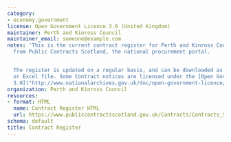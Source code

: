 ```yaml
---
category:
- economy,government
license: Open Government Licence 3.0 (United Kingdom)
maintainer: Perth and Kinross Council
maintainer_email: someone@example.com
notes: 'This is the current contract register for Perth and Kinross Council, pulled
  from Public Contracts Scotland, the national procurement portal.


  The register is updated on a regular basis, and can be downloaded as either a CSV
  or Excel file. Some Contract notices are licensed under the [Open Government Licence
  3.0]("http://www.nationalarchives.gov.uk/doc/open-government-licence/").'
organization: Perth and Kinross Council
resources:
- format: HTML
  name: Contract Register HTML
  url: https://www.publiccontractsscotland.gov.uk/Contracts/Contracts_Search.aspx?AuthID=AA00372
schema: default
title: Contract Register
---
```

